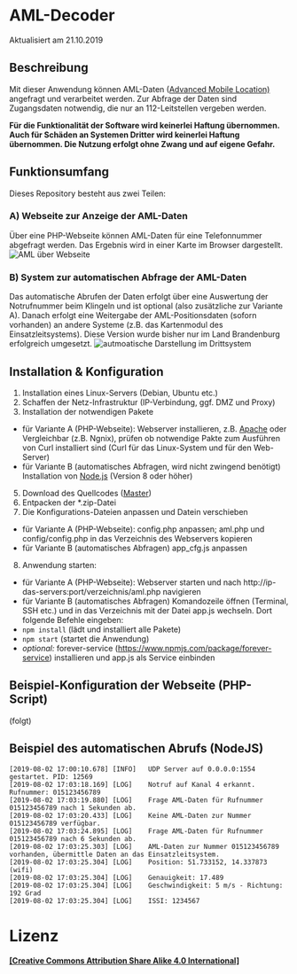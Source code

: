# AML-Decoder
Aktualisiert am 21.10.2019

## Beschreibung
Mit dieser Anwendung können AML-Daten ([Advanced Mobile Location)](https://de.wikipedia.org/wiki/Advanced_Mobile_Location) angefragt und verarbeitet werden. Zur Abfrage der Daten sind Zugangsdaten notwendig, die nur an 112-Leitstellen vergeben werden.

**Für die Funktionalität der Software wird keinerlei Haftung übernommen. Auch für Schäden an Systemen Dritter wird keinerlei Haftung übernommen.
Die Nutzung erfolgt ohne Zwang und auf eigene Gefahr.**

## Funktionsumfang
Dieses Repository besteht aus zwei Teilen:

### A) Webseite zur Anzeige der AML-Daten 
Über eine PHP-Webseite können AML-Daten für eine Telefonnummer abgefragt werden. 
Das Ergebnis wird in einer Karte im Browser dargestellt.
![AML über Webseite](https://user-images.githubusercontent.com/19272095/67205616-5ee17a00-f410-11e9-8b5c-5aefdd651def.png)

### B) System zur automatischen Abfrage der AML-Daten
Das automatische Abrufen der Daten erfolgt über eine Auswertung der Notrufnummer beim Klingeln und ist optional (also zusätzliche zur Variante A). Danach erfolgt eine Weitergabe der AML-Positionsdaten (soforn vorhanden) an andere Systeme (z.B. das Kartenmodul des Einsatzleitsystems). Diese Version wurde bisher nur im Land Brandenburg erfolgreich umgesetzt.
![autmoatische Darstellung im Drittsystem](https://user-images.githubusercontent.com/19272095/67206072-3c9c2c00-f411-11e9-8410-b60b3bd8cd32.png)

## Installation & Konfiguration
 1. Installation eines Linux-Servers (Debian, Ubuntu etc.)
 2. Schaffen der Netz-Infrastruktur (IP-Verbindung, ggf. DMZ und Proxy)
 3. Installation der notwendigen Pakete
 - für Variante A (PHP-Webseite):
    Webserver installieren, z.B. [Apache](https://httpd.apache.org/) oder Vergleichbar (z.B. Ngnix), prüfen ob notwendige Pakte zum Ausführen von Curl installiert sind (Curl für das Linux-System und für den Web-Server)
 - für Variante B (automatisches Abfragen, wird nicht zwingend benötigt)
    Installation von [Node.js](https://nodejs.org/) (Version 8 oder höher)
 5. Download des Quellcodes ([Master](https://github.com/Robert-112/AML_Auswerter/archive/master.zip))
 6. Entpacken der *.zip-Datei
 7. Die Konfigurations-Dateien anpassen und Datein verschieben
 - für Variante A (PHP-Webseite):
    config.php anpassen; aml.php und config/config.php in das Verzeichnis des Webservers kopieren
 - für Variante B (automatisches Abfragen)
    app_cfg.js anpassen
 8. Anwendung starten:
  - für Variante A (PHP-Webseite):
    Webserver starten und nach http://ip-das-servers:port/verzeichnis/aml.php navigieren
 - für Variante B (automatisches Abfragen)
    Komandozeile öffnen (Terminal, SSH etc.) und in das Verzeichnis mit der Datei app.js wechseln. Dort folgende Befehle eingeben:
 - `npm install` (lädt und installiert alle Pakete)
 - `npm start` (startet die Anwendung)
 - *optional:* forever-service (https://www.npmjs.com/package/forever-service) installieren und app.js als Service einbinden

## Beispiel-Konfiguration der Webseite (PHP-Script)
(folgt)

## Beispiel des automatischen Abrufs (NodeJS)
```
[2019-08-02 17:00:10.678] [INFO]   UDP Server auf 0.0.0.0:1554 gestartet. PID: 12569
[2019-08-02 17:03:18.169] [LOG]    Notruf auf Kanal 4 erkannt. Rufnummer: 015123456789
[2019-08-02 17:03:19.880] [LOG]    Frage AML-Daten für Rufnummer 015123456789 nach 1 Sekunden ab.
[2019-08-02 17:03:20.433] [LOG]    Keine AML-Daten zur Nummer 015123456789 verfügbar.
[2019-08-02 17:03:24.895] [LOG]    Frage AML-Daten für Rufnummer 015123456789 nach 6 Sekunden ab.
[2019-08-02 17:03:25.303] [LOG]    AML-Daten zur Nummer 015123456789 vorhanden, übermittle Daten an das Einsatzleitsystem.
[2019-08-02 17:03:25.304] [LOG]    Position: 51.733152, 14.337873 (wifi)
[2019-08-02 17:03:25.304] [LOG]    Genauigkeit: 17.489
[2019-08-02 17:03:25.304] [LOG]    Geschwindigkeit: 5 m/s - Richtung: 192 Grad
[2019-08-02 17:03:25.304] [LOG]    ISSI: 1234567
```

# Lizenz
#### [\[Creative Commons Attribution Share Alike 4.0 International\]](https://github.com/Robert-112/Wachalarm-IP-Web/blob/master/LICENSE.md)